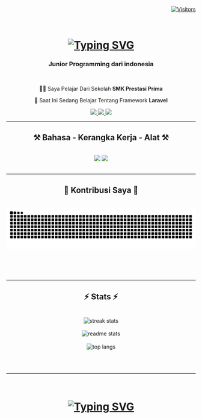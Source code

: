 <div align="right">
   
   [![Visitors](https://api.visitorbadge.io/api/visitors?path=FarhanGinting%2Ffarhanginting&label=Pengujung&labelColor=%2336bcf7&countColor=%23ffffff)](https://visitorbadge.io/status?path=FarhanGinting%2Ffarhanginting)
</div>

<div align="center">
    <img/>
    <h1>
        <a href="https://github.com/FarhanGinting">
            <img src="https://readme-typing-svg.demolab.com?font=Righteous&size=35&duration=4000&pause=1000&center=true&vCenter=true&random=false&width=500&height=70&lines=Hai+Semua+%F0%9F%91%8B;Saya+Farhan+Ginting" alt="Typing SVG"/>
        </a>
    </h1>
</div>




<h3 align="center">Junior Programming dari indonesia</h3>

<br/>

<div align="center">
 
🧑‍🎓 Saya Pelajar Dari Sekolah **SMK Prestasi Prima**
 
📖 Saat Ini Sedang Belajar Tentang Framework **Laravel**

 </div>
 
<div align="center"> 
  <a href="mailto:farhantriputrawisnu@gmail.com">
    <img src="https://img.shields.io/badge/Gmail-333333?style=for-the-badge&logo=gmail&logoColor=red" />
  </a>
  <a href="https://www.linkedin.com/in/farhan-ginting/" target="_blank">
    <img src="https://img.shields.io/badge/LinkedIn-0077B5?style=for-the-badge&logo=linkedin&logoColor=white" target="_blank" />
  </a>
  <a href="https://farhanginting.github.io" target="_blank">
     <img src="https://img.shields.io/badge/Portfolio-FF5722?style=for-the-badge&logo=todoist&logoColor=white" target="_blank" /> <!-- sqlite, safari, google-chrome are other good icon options -->
  </a>
</div>

 <hr/>
 
<h2 align="center">⚒️ Bahasa - Kerangka Kerja - Alat ⚒️</h2>
<br/>
<div align="center">
    <img src="https://skillicons.dev/icons?i=,bootstrap,html,css,vscode,github,figma,tailwind," />
    <img src="https://skillicons.dev/icons?i=nodejs,python,javascript,c,java,mysql,git" /><br>
</div>

<br/>
<hr/>

<div align="center">
  <h2>🐍 Kontribusi Saya 🐍</h2>
  <br>
  <img alt="snake eating my contributions" src="https://raw.githubusercontent.com/FarhanGinting/farhanginting/output/github-contribution-grid-snake.svg" />
  
  <br/><br/><br/>
</div>

<hr/>

<h2 align="center">⚡ Stats ⚡</h2>
<br>

<div align=center>
  <img width=390 src="https://github-readme-streak-stats-zeta-three.vercel.app?user=farhanginting&count_private=true&theme=react&border_radius=10" alt="streak stats"/>
  <br/>
  <br/>
  <img width=390 src="https://github-readme-stats.vercel.app/api?username=farhanginting&count_private=true&show_icons=true&theme=react&rank_icon=github&border_radius=10" alt="readme stats" />
  <br/>
  <br/>
  <img width=390 align="center" src="https://github-readme-stats.vercel.app/api/top-langs/?username=farhanginting&hide=HTML&langs_count=8&layout=compact&theme=react&border_radius=10&size_weight=0.5&count_weight=0.5&exclude_repo=github-readme-stats" alt="top langs" />
</div>

<br/><br/>

<hr/>
<div align="center">
    <img/>
    <h1>
        <a href="https://github.com/FarhanGinting">
            <img src="https://readme-typing-svg.demolab.com?font=Righteous&size=35&duration=4000&pause=1000&center=true&vCenter=true&random=false&width=500&height=70&lines=Terima Kasih 🤓;🧑‍💻❗⏳+💡🧑‍💻✅🔁" alt="Typing SVG"/>
        </a>
    </h1>
</div>

